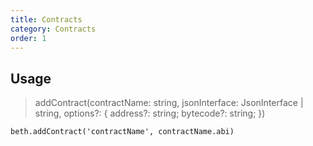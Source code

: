 ```yaml
---
title: Contracts
category: Contracts
order: 1
---
```


## Usage

> addContract(contractName: string, jsonInterface: JsonInterface | string,
> options?: { address?: string; bytecode?: string; })

`beth.addContract('contractName', contractName.abi)`
